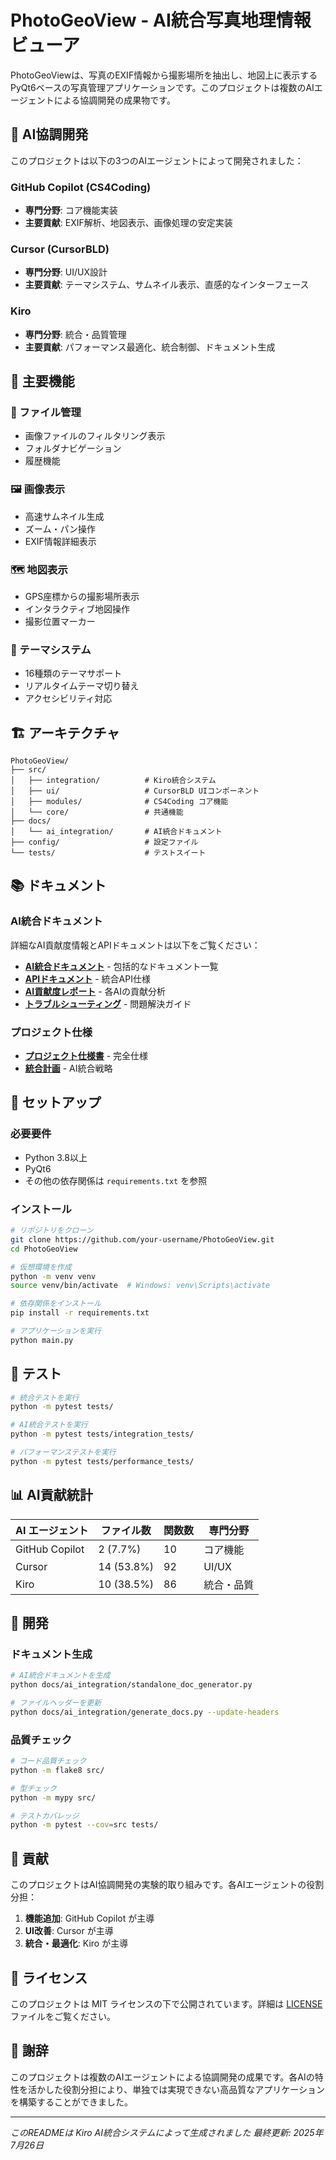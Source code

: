 # PhotoGeoView - AI統合写真地理情報ビューア

PhotoGeoViewは、写真のEXIF情報から撮影場所を抽出し、地図上に表示するPyQt6ベースの写真管理アプリケーションです。このプロジェクトは複数のAIエージェントによる協調開発の成果物です。

## 🤖 AI協調開発

このプロジェクトは以下の3つのAIエージェントによって開発されました：

### GitHub Copilot (CS4Coding)
- **専門分野**: コア機能実装
- **主要貢献**: EXIF解析、地図表示、画像処理の安定実装

### Cursor (CursorBLD)
- **専門分野**: UI/UX設計
- **主要貢献**: テーマシステム、サムネイル表示、直感的なインターフェース

### Kiro
- **専門分野**: 統合・品質管理
- **主要貢献**: パフォーマンス最適化、統合制御、ドキュメント生成

## 🎯 主要機能

### 📁 ファイル管理
- 画像ファイルのフィルタリング表示
- フォルダナビゲーション
- 履歴機能

### 🖼️ 画像表示
- 高速サムネイル生成
- ズーム・パン操作
- EXIF情報詳細表示

### 🗺️ 地図表示
- GPS座標からの撮影場所表示
- インタラクティブ地図操作
- 撮影位置マーカー

### 🎨 テーマシステム
- 16種類のテーマサポート
- リアルタイムテーマ切り替え
- アクセシビリティ対応

## 🏗️ アーキテクチャ

```
PhotoGeoView/
├── src/
│   ├── integration/          # Kiro統合システム
│   ├── ui/                   # CursorBLD UIコンポーネント
│   ├── modules/              # CS4Coding コア機能
│   └── core/                 # 共通機能
├── docs/
│   └── ai_integration/       # AI統合ドキュメント
├── config/                   # 設定ファイル
└── tests/                    # テストスイート
```

## 📚 ドキュメント

### AI統合ドキュメント
詳細なAI貢献度情報とAPIドキュメントは以下をご覧ください：

- **[AI統合ドキュメント](docs/ai_integration/README.md)** - 包括的なドキュメント一覧
- **[APIドキュメント](docs/ai_integration/api_documentation.md)** - 統合API仕様
- **[AI貢献度レポート](docs/ai_integration/ai_contribution_report.md)** - 各AIの貢献分析
- **[トラブルシューティング](docs/ai_integration/troubleshooting_guide.md)** - 問題解決ガイド

### プロジェクト仕様
- **[プロジェクト仕様書](docs/PhotoGeoView_ProjectSpecification.md)** - 完全仕様
- **[統合計画](docs/integration_plan.md)** - AI統合戦略

## 🚀 セットアップ

### 必要要件
- Python 3.8以上
- PyQt6
- その他の依存関係は `requirements.txt` を参照

### インストール
```bash
# リポジトリをクローン
git clone https://github.com/your-username/PhotoGeoView.git
cd PhotoGeoView

# 仮想環境を作成
python -m venv venv
source venv/bin/activate  # Windows: venv\Scripts\activate

# 依存関係をインストール
pip install -r requirements.txt

# アプリケーションを実行
python main.py
```

## 🧪 テスト

```bash
# 統合テストを実行
python -m pytest tests/

# AI統合テストを実行
python -m pytest tests/integration_tests/

# パフォーマンステストを実行
python -m pytest tests/performance_tests/
```

## 📊 AI貢献統計

| AI エージェント | ファイル数 | 関数数 | 専門分野 |
|----------------|-----------|--------|----------|
| GitHub Copilot | 2 (7.7%) | 10 | コア機能 |
| Cursor | 14 (53.8%) | 92 | UI/UX |
| Kiro | 10 (38.5%) | 86 | 統合・品質 |

## 🔧 開発

### ドキュメント生成
```bash
# AI統合ドキュメントを生成
python docs/ai_integration/standalone_doc_generator.py

# ファイルヘッダーを更新
python docs/ai_integration/generate_docs.py --update-headers
```

### 品質チェック
```bash
# コード品質チェック
python -m flake8 src/

# 型チェック
python -m mypy src/

# テストカバレッジ
python -m pytest --cov=src tests/
```

## 🤝 貢献

このプロジェクトはAI協調開発の実験的取り組みです。各AIエージェントの役割分担：

1. **機能追加**: GitHub Copilot が主導
2. **UI改善**: Cursor が主導
3. **統合・最適化**: Kiro が主導

## 📄 ライセンス

このプロジェクトは MIT ライセンスの下で公開されています。詳細は [LICENSE](LICENSE) ファイルをご覧ください。

## 🙏 謝辞

このプロジェクトは複数のAIエージェントによる協調開発の成果です。各AIの特性を活かした役割分担により、単独では実現できない高品質なアプリケーションを構築することができました。

---

*このREADMEは Kiro AI統合システムによって生成されました*
*最終更新: 2025年7月26日*
